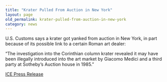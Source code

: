 ```yaml
---
title: "Krater Pulled From Auction in New York"
layout: page
old_permalink: krater-pulled-from-auction-in-new-york
category: news
---
```

U.S. Customs says a krater got yanked from auction in New York, in part because of its possible link to a certain Roman art dealer:

“The investigation into the Corinthian column krater revealed it may have been illegally introduced into the art market by Giacomo Medici and a third party at Sotheby’s Auction house in 1985.”

[ICE Press Release](http://www.ice.gov/pi/nr/0906/090601newyork.htm)
